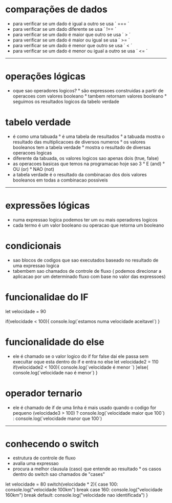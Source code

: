 # comparações de dados
- para verificar se um dado é igual a outro se usa ´ === ´
- para verificar se um dado diferente se usa ´ !== ´
- para verificar se um dado é maior que outro se usa ´ > ´
- para verificar se um dado é maior ou igual se usa ´ >= ´
- para verificar se um dado é menor que outro se usa ´ < ´
- para verificar se um dado é menor ou igual a outro se usa ´ <= ´


----


# operações lógicas
- oque sao operadores logicos?
    ° são expressoes construidas a partir de operacoes com valores booleano
    ° tambem retornam valores booleano
    ° seguimos os resultados logicos da tabelo verdade

# tabelo verdade
- é como uma tabuada
    ° é uma tabela de resultados
    ° a tabuada mostra o resultado das multiplicacoes de diversos numeros 
    ° os valores booleanos tem a tabela verdade
    ° mostra o resultado de diversas operacoes logicas
- diferente da tabuada, os valores logicos sao apenas dois (true, false)
- as operacoes basicas que temos na programacao hoje sao 3
    ° E (and)
    ° OU (or)
    ° NAO (not)
- a tabela verdade é o resultado da combinacao dos dois valores booleanos em todas a combinacao possiveis


----


# expressões lógicas
- numa expressao logica podemos ter um ou mais operadores logicos
- cada termo é um valor booleano ou operacao que retorna um booleano

# condicionais 
- sao blocos de codigos que sao executados baseado no resultado de uma expressao logica
- tabembem sao chamados de controle de fluxo ( podemos direcionar a aplicacao por um determinado fluxo com base no valor das expressoes)

# funcionalidae do IF
let velocidade = 90
<!-- o if vai testar se a velocidade é menor que 100 se true ele passa e o codigo dentro é execultado -->
if(velocidade < 100){
    console.log(´estamos numa velocidade aceitavel´)
}

# funcionalidade do else
- ele é chamado se o valor logico do if for false dai ele passa sem execultar oque esta dentro do if e entra no else
let velocidade2 = 110
if(velocidade2 < 100){
    console.log(´velocidade é menor ´)
}else{
    console.log(´velocidade nao é menor´)
}
<!-- o else ele é um bloco opcional porem o else nao existe sem o if -->

# operador ternario
- ele é chamado de if de uma linha é mais usado quando o codigo for pequeno
(velocidade3 > 100) ? console.log(´velocidade maior que 100´) : console.log(´velocidade manor que 100´)
<!-- antes do ? ele testa se é true e dopois do : ele testa se é false -->


----


# conhecendo o switch
- estrutura de controle de fluxo
- avalia uma expressao
- procura a melhor clausula (caso) que entende ao resultado 
    ° os casos dentro do switch sao chamados de "cases"

let velocidade = 80 
switch(velocidade * 2){
    case 100:
        console.log("velocidade 100km")
        break
    case 160:
        console.log("velocidade 160km")
        break
    default:
        console.log("velocidade nao identificada")
}
<!-- esta é a estrutura do switch -->